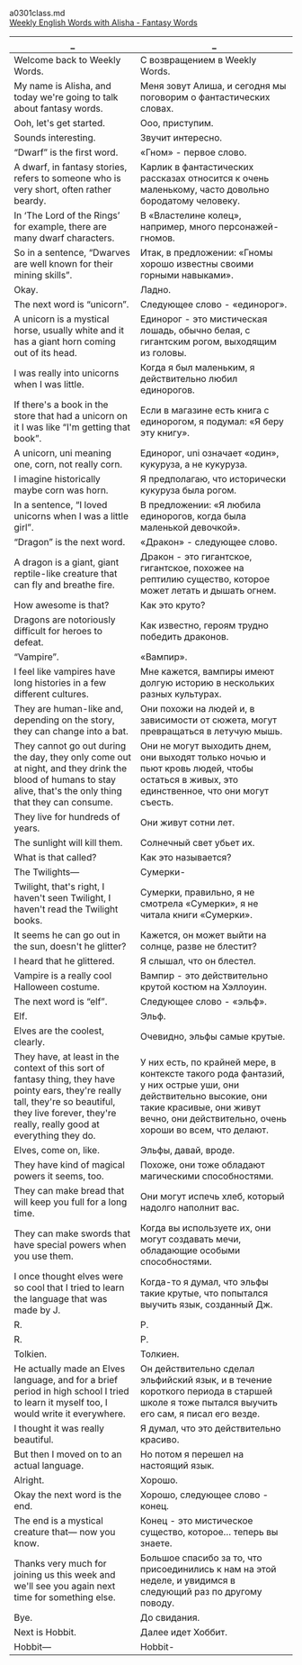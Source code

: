 a0301class.md  
[Weekly English Words with Alisha - Fantasy Words](https://www.youtube.com/watch?v=_h8-J7heTg8)  




_|_
--|--
Welcome back to Weekly Words.|С возвращением в Weekly Words.
My name is Alisha, and today we're going to talk about fantasy words.|Меня зовут Алиша, и сегодня мы поговорим о фантастических словах.
Ooh, let's get started.|Ооо, приступим.
Sounds interesting.|Звучит интересно.
“Dwarf” is the first word.|«Гном» - первое слово.
A dwarf, in fantasy stories, refers to someone who is very short, often rather beardy.|Карлик в фантастических рассказах относится к очень маленькому, часто довольно бородатому человеку.
In ‘The Lord of the Rings’ for example, there are many dwarf characters.|В «Властелине колец», например, много персонажей-гномов.
So in a sentence, “Dwarves are well known for their mining skills”.|Итак, в предложении: «Гномы хорошо известны своими горными навыками».
Okay.|Ладно.
The next word is “unicorn”.|Следующее слово - «единорог».
A unicorn is a mystical horse, usually white and it has a giant horn coming out of its head.|Единорог - это мистическая лошадь, обычно белая, с гигантским рогом, выходящим из головы.
I was really into unicorns when I was little.|Когда я был маленьким, я действительно любил единорогов.
If there's a book in the store that had a unicorn on it I was like “I'm getting that book”.|Если в магазине есть книга с единорогом, я подумал: «Я беру эту книгу».
A unicorn, uni meaning one, corn, not really corn.|Единорог, uni означает «один», кукуруза, а не кукуруза.
I imagine historically maybe corn was horn.|Я предполагаю, что исторически кукуруза была рогом.
In a sentence, “I loved unicorns when I was a little girl”.|В предложении: «Я любила единорогов, когда была маленькой девочкой».
“Dragon” is the next word.|«Дракон» - следующее слово.
A dragon is a giant, giant reptile-like creature that can fly and breathe fire.|Дракон - это гигантское, гигантское, похожее на рептилию существо, которое может летать и дышать огнем.
How awesome is that?|Как это круто?
Dragons are notoriously difficult for heroes to defeat.|Как известно, героям трудно победить драконов.
“Vampire”.|«Вампир».
I feel like vampires have long histories in a few different cultures.|Мне кажется, вампиры имеют долгую историю в нескольких разных культурах.
They are human-like and, depending on the story, they can change into a bat.|Они похожи на людей и, в зависимости от сюжета, могут превращаться в летучую мышь.
They cannot go out during the day, they only come out at night, and they drink the blood of humans to stay alive, that's the only thing that they can consume.|Они не могут выходить днем, они выходят только ночью и пьют кровь людей, чтобы остаться в живых, это единственное, что они могут съесть.
They live for hundreds of years.|Они живут сотни лет.
The sunlight will kill them.|Солнечный свет убьет их.
What is that called?|Как это называется?
The Twilights—|Сумерки-
Twilight, that's right, I haven't seen Twilight, I haven't read the Twilight books.|Сумерки, правильно, я не смотрела «Сумерки», я не читала книги «Сумерки».
It seems he can go out in the sun, doesn't he glitter?|Кажется, он может выйти на солнце, разве не блестит?
I heard that he glittered.|Я слышал, что он блестел.
Vampire is a really cool Halloween costume.|Вампир - это действительно крутой костюм на Хэллоуин.
The next word is “elf”.|Следующее слово - «эльф».
Elf.|Эльф.
Elves are the coolest, clearly.|Очевидно, эльфы самые крутые.
They have, at least in the context of this sort of fantasy thing, they have pointy ears, they're really tall, they're so beautiful, they live forever, they're really, really good at everything they do.|У них есть, по крайней мере, в контексте такого рода фантазий, у них острые уши, они действительно высокие, они такие красивые, они живут вечно, они действительно, очень хороши во всем, что делают.
Elves, come on, like.|Эльфы, давай, вроде.
They have kind of magical powers it seems, too.|Похоже, они тоже обладают магическими способностями.
They can make bread that will keep you full for a long time.|Они могут испечь хлеб, который надолго наполнит вас.
They can make swords that have special powers when you use them.|Когда вы используете их, они могут создавать мечи, обладающие особыми способностями.
I once thought elves were so cool that I tried to learn the language that was made by J.|Когда-то я думал, что эльфы такие крутые, что попытался выучить язык, созданный Дж.
R.|Р.
R.|Р.
Tolkien.|Толкиен.
He actually made an Elves language, and for a brief period in high school I tried to learn it myself too, I would write it everywhere.|Он действительно сделал эльфийский язык, и в течение короткого периода в старшей школе я тоже пытался выучить его сам, я писал его везде.
I thought it was really beautiful.|Я думал, что это действительно красиво.
But then I moved on to an actual language.|Но потом я перешел на настоящий язык.
Alright.|Хорошо.
Okay the next word is the end.|Хорошо, следующее слово - конец.
The end is a mystical creature that— now you know.|Конец - это мистическое существо, которое… теперь вы знаете.
Thanks very much for joining us this week and we'll see you again next time for something else.|Большое спасибо за то, что присоединились к нам на этой неделе, и увидимся в следующий раз по другому поводу.
Bye.|До свидания.
Next is Hobbit.|Далее идет Хоббит.
Hobbit—|Hobbit-
